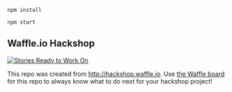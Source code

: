 
```npm install ```

```npm start ```


## Waffle.io Hackshop

[![Stories Ready to Work On](https://badge.waffle.io/wbprice/react-hrtbus.svg?label=ready&title=Cards%20Ready%20To%20Work%20On)](https://waffle.io/wbprice/react-hrtbus)

This repo was created from http://hackshop.waffle.io. Use [the Waffle board](https://waffle.io/wbprice/react-hrtbus) for this repo to always know what to do next for your hackshop project!
